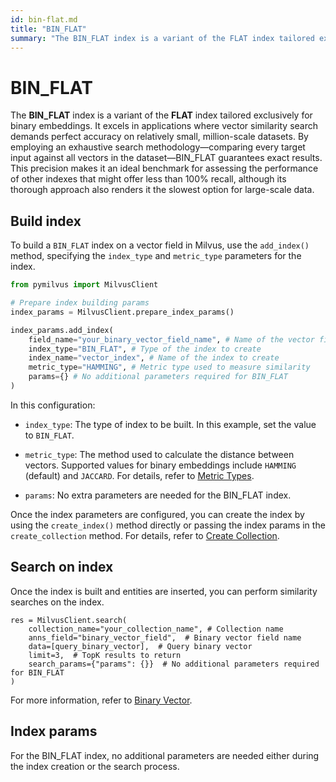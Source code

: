 ```yaml
---
id: bin-flat.md
title: "BIN_FLAT"
summary: "The BIN_FLAT index is a variant of the FLAT index tailored exclusively for binary embeddings. It excels in applications where vector similarity search demands perfect accuracy on relatively small, million-scale datasets. By employing an exhaustive search methodology—comparing every target input against all vectors in the dataset—BIN_FLAT guarantees exact results. This precision makes it an ideal benchmark for assessing the performance of other indexes that might offer less than 100% recall, although its thorough approach also renders it the slowest option for large-scale data."
---
```


# BIN_FLAT

The **BIN_FLAT** index is a variant of the **FLAT** index tailored exclusively for binary embeddings. It excels in applications where vector similarity search demands perfect accuracy on relatively small, million-scale datasets. By employing an exhaustive search methodology—comparing every target input against all vectors in the dataset—BIN_FLAT guarantees exact results. This precision makes it an ideal benchmark for assessing the performance of other indexes that might offer less than 100% recall, although its thorough approach also renders it the slowest option for large-scale data.

## Build index

To build a `BIN_FLAT` index on a vector field in Milvus, use the `add_index()` method, specifying the `index_type` and `metric_type` parameters for the index.

```python
from pymilvus import MilvusClient

# Prepare index building params
index_params = MilvusClient.prepare_index_params()

index_params.add_index(
    field_name="your_binary_vector_field_name", # Name of the vector field to be indexed
    index_type="BIN_FLAT", # Type of the index to create
    index_name="vector_index", # Name of the index to create
    metric_type="HAMMING", # Metric type used to measure similarity
    params={} # No additional parameters required for BIN_FLAT
)
```

In this configuration:

- `index_type`: The type of index to be built. In this example, set the value to `BIN_FLAT`.

- `metric_type`: The method used to calculate the distance between vectors. Supported values for binary embeddings include `HAMMING` (default) and `JACCARD`. For details, refer to [Metric Types](metric.md).

- `params`: No extra parameters are needed for the BIN_FLAT index.

Once the index parameters are configured, you can create the index by using the `create_index()` method directly or passing the index params in the `create_collection` method. For details, refer to [Create Collection](create-collection.md).

## Search on index

Once the index is built and entities are inserted, you can perform similarity searches on the index.

```plaintext
res = MilvusClient.search(
    collection_name="your_collection_name", # Collection name
    anns_field="binary_vector_field",  # Binary vector field name
    data=[query_binary_vector],  # Query binary vector
    limit=3,  # TopK results to return
    search_params={"params": {}}  # No additional parameters required for BIN_FLAT
)
```

For more information, refer to [Binary Vector](binary-vector.md).

## Index params

For the BIN_FLAT index, no additional parameters are needed either during the index creation or the search process.